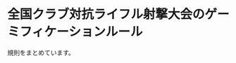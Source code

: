 <!--
 Copyright 2022 Seiichi Ariga <seiichi.ariga@gmail.com>.
 SPDX-License-Identifier: MIT
-->

# 全国クラブ対抗ライフル射撃大会のゲーミフィケーションルール

規則をまとめています。